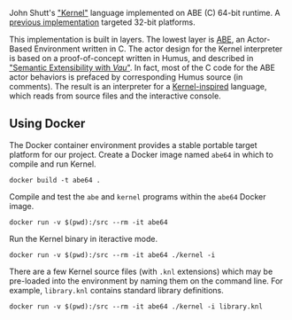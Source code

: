 John Shutt's ["Kernel"](https://web.cs.wpi.edu/~jshutt/kernel.html) language implemented on ABE (C) 64-bit runtime. A [previous implementation](https://github.com/dalnefre/kernel_abe) targeted 32-bit platforms.

This implementation is built in layers. The lowest layer is [ABE](ABE.md), an Actor-Based Environment written in C. The actor design for the Kernel interpreter is based on a proof-of-concept written in Humus, and described in ["Semantic Extensibility with *Vau*"](http://www.dalnefre.com/wp/2011/12/semantic-extensibility-with-vau/). In fact, most of the C code for the ABE actor behaviors is prefaced by corresponding Humus source (in comments). The result is an interpreter for a [Kernel-inspired](Kernel.md) language, which reads from source files and the interactive console.

## Using Docker

The Docker container environment provides a stable portable target platform for our project. Create a Docker image named `abe64` in which to compile and run Kernel.

```
docker build -t abe64 .
```

Compile and test the `abe` and `kernel` programs within the `abe64` Docker image.

```
docker run -v $(pwd):/src --rm -it abe64
```

Run the Kernel binary in iteractive mode.

```
docker run -v $(pwd):/src --rm -it abe64 ./kernel -i 
```

There are a few Kernel source files (with `.knl` extensions) which may be pre-loaded into the environment by naming them on the command line. For example, `library.knl` contains standard library definitions.

```
docker run -v $(pwd):/src --rm -it abe64 ./kernel -i library.knl
```
